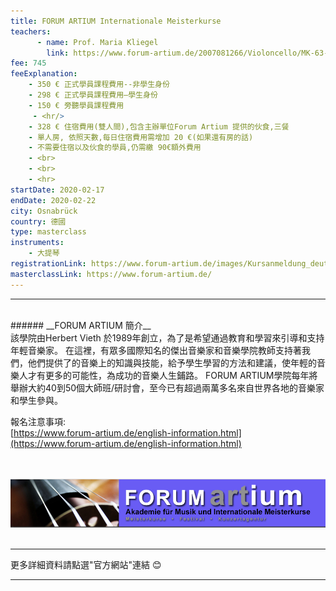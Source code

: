 ```yaml
---
title: FORUM ARTIUM Internationale Meisterkurse
teachers:
      - name: Prof. Maria Kliegel
        link: https://www.forum-artium.de/2007081266/Violoncello/MK-63-Maria-Kliegel.html
fee: 745
feeExplanation: 
    - 350 € 正式學員課程費用--非學生身份
    - 298 € 正式學員課程費用—學生身份
    - 150 € 旁聽學員課程費用
     - <hr/>
    - 328 € 住宿費用(雙人間),包含主辦單位Forum Artium 提供的伙食,三餐
    - 單人房, 依照天數,每日住宿費用需增加 20 €(如果還有房的話) 
    - 不需要住宿以及伙食的學員,仍需繳 90€額外費用 
    - <br>
    - <br>
    - <hr>
startDate: 2020-02-17
endDate: 2020-02-22
city: Osnabrück
country: 德國
type: masterclass
instruments:
    - 大提琴
registrationLink: https://www.forum-artium.de/images/Kursanmeldung_deutsch.pdf
masterclassLink: https://www.forum-artium.de/                                            
---
```

<hr>
<br>
###### __FORUM ARTIUM 簡介__<br>
該學院由Herbert Vieth 於1989年創立，為了是希望通過教育和學習來引導和支持年輕音樂家。
在這裡，有眾多國際知名的傑出音樂家和音樂學院教師支持著我們，他們提供了的音樂上的知識與技能，給予學生學習的方法和建議，使年輕的音樂人才有更多的可能性，為成功的音樂人生鋪路。
FORUM ARTIUM學院每年將舉辦大約40到50個大師班/研討會，至今已有超過兩萬多名來自世界各地的音樂家和學生參與。<br> 


報名注意事項:<br> 
[https://www.forum-artium.de/english-information.html](https://www.forum-artium.de/english-information.html)<br>

<br>
<br>
<img src="/assets/img/Forum-pic.png" class="img-fluid" alt="Image for Forum Artium">
<br>
<br>
<hr>

更多詳細資料請點選"官方網站"連結 😊
<hr/>

